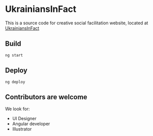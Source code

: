 # UkrainiansInFact

This is a source code for creative social facilitation website, located at [UkrainiansInFact](<http://UkrainiansInFact.org.ua>)

## Build

`ng start`

## Deploy

`ng deploy`

## Contributors are welcome

We look for:

- UI Designer
- Angular developer
- Illustrator
